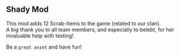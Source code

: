 ## Shady Mod

This mod adds 12 Scrab-Items to the game (related to our clan).   
A big thank you to all team members, and especially to belebt, for her invaluable help with testing!

Be a `great asset` and have fun!
